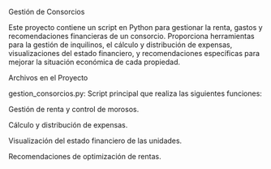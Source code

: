 Gestión de Consorcios

Este proyecto contiene un script en Python para gestionar la renta, gastos y recomendaciones financieras de un consorcio. Proporciona herramientas para la gestión de inquilinos, el cálculo y distribución de expensas, visualizaciones del estado financiero, y recomendaciones específicas para mejorar la situación económica de cada propiedad.

Archivos en el Proyecto

gestion_consorcios.py: Script principal que realiza las siguientes funciones:

Gestión de renta y control de morosos.

Cálculo y distribución de expensas.

Visualización del estado financiero de las unidades.

Recomendaciones de optimización de rentas.
